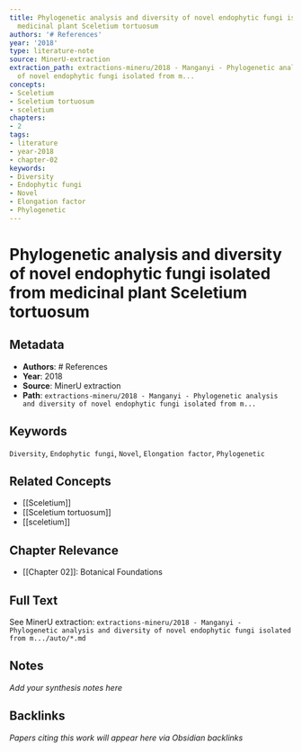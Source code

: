 ```yaml
---
title: Phylogenetic analysis and diversity of novel endophytic fungi isolated from
  medicinal plant Sceletium tortuosum
authors: '# References'
year: '2018'
type: literature-note
source: MinerU-extraction
extraction_path: extractions-mineru/2018 - Manganyi - Phylogenetic analysis and diversity
  of novel endophytic fungi isolated from m...
concepts:
- Sceletium
- Sceletium tortuosum
- sceletium
chapters:
- 2
tags:
- literature
- year-2018
- chapter-02
keywords:
- Diversity
- Endophytic fungi
- Novel
- Elongation factor
- Phylogenetic
---
```


# Phylogenetic analysis and diversity of novel endophytic fungi isolated from medicinal plant Sceletium tortuosum

## Metadata

- **Authors**: # References
- **Year**: 2018
- **Source**: MinerU extraction
- **Path**: `extractions-mineru/2018 - Manganyi - Phylogenetic analysis and diversity of novel endophytic fungi isolated from m...`

## Keywords

`Diversity`, `Endophytic fungi`, `Novel`, `Elongation factor`, `Phylogenetic`

## Related Concepts

- [[Sceletium]]
- [[Sceletium tortuosum]]
- [[sceletium]]

## Chapter Relevance

- [[Chapter 02]]: Botanical Foundations

## Full Text

See MinerU extraction: `extractions-mineru/2018 - Manganyi - Phylogenetic analysis and diversity of novel endophytic fungi isolated from m.../auto/*.md`

## Notes

*Add your synthesis notes here*

## Backlinks

*Papers citing this work will appear here via Obsidian backlinks*
